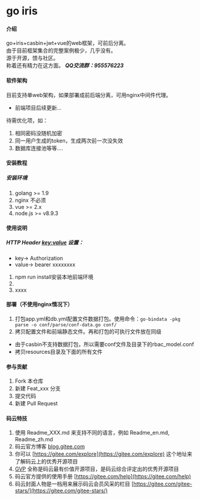 # go iris

#### 介绍
go+iris+casbin+jwt+vue的web框架，可前后分离。<br />
由于目前框架集合的完整案例极少，几乎没有。<br />
源于开源，馈与社区。<br />
称着还有精力在这方面。
***QQ交流群：955576223***

#### 软件架构
目前支持单web架构，如果部署成前后端分离，可用nginx中间件代理。
* 前端项目后续更新...

待需优化项，如：
1. 相同密码没随机加密
2. 同一用户生成的token，生成两次前一次没失效
3. 数据库连接池等等....

#### 安装教程

##### 安装环境
1. golang >= 1.9
2. nginx 不必须
3. vue >= 2.x
4. node.js >= v8.9.3

#### 使用说明
##### HTTP Header <key:value> 设置：
- key-> Authorization<br />
- value-> bearer xxxxxxxx<br />
1. npm run install安装本地前端环境
2. 
3. xxxx

#### 部署（不使用nginx情况下）

1. 打包app.yml和db.yml配置文件数据打包。使用命令：`go-bindata -pkg parse -o conf/parse/conf-data.go conf/`
2. 拷贝配置文件和前端静态文件。再和打包的可执行文件放在同级
- 由于casbin不支持数据打包，所以需要conf文件及目录下的rbac_model.conf
- 拷贝resources目录及下面的所有文件



#### 参与贡献

1. Fork 本仓库
2. 新建 Feat_xxx 分支
3. 提交代码
4. 新建 Pull Request


#### 码云特技

1. 使用 Readme\_XXX.md 来支持不同的语言，例如 Readme\_en.md, Readme\_zh.md
2. 码云官方博客 [blog.gitee.com](https://blog.gitee.com)
3. 你可以 [https://gitee.com/explore](https://gitee.com/explore) 这个地址来了解码云上的优秀开源项目
4. [GVP](https://gitee.com/gvp) 全称是码云最有价值开源项目，是码云综合评定出的优秀开源项目
5. 码云官方提供的使用手册 [https://gitee.com/help](https://gitee.com/help)
6. 码云封面人物是一档用来展示码云会员风采的栏目 [https://gitee.com/gitee-stars/](https://gitee.com/gitee-stars/)